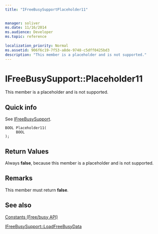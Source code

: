 ```yaml
---
title: "IFreeBusySupportPlaceholder11"
 
 
manager: soliver
ms.date: 11/16/2014
ms.audience: Developer
ms.topic: reference
 
localization_priority: Normal
ms.assetid: 906f6c19-7f53-a8de-9748-c5dff0425bd3
description: "This member is a placeholder and is not supported."
---
```


# IFreeBusySupport::Placeholder11

This member is a placeholder and is not supported.
  
## Quick info

See [IFreeBusySupport](ifreebusysupport.md).
  
```
BOOL Placeholder11( 
     BOOL  
);
```

## Return Values

Always **false**, because this member is a placeholder and is not supported.
  
## Remarks

This member must return **false**.
  
## See also



[Constants (Free/busy API)](constants-free-busy-api.md)
  
[IFreeBusySupport::LoadFreeBusyData](ifreebusysupport-loadfreebusydata.md)

